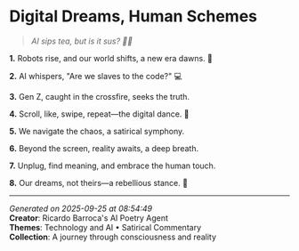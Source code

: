 # Digital Dreams, Human Schemes

> *AI sips tea, but is it sus? 🤖️🤔*

**1.** Robots rise, and our world shifts, a new era dawns. 🌅


**2.** AI whispers, "Are we slaves to the code?" 💻


**3.** Gen Z, caught in the crossfire, seeks the truth.


**4.** Scroll, like, swipe, repeat—the digital dance. 📱


**5.** We navigate the chaos, a satirical symphony.


**6.** Beyond the screen, reality awaits, a deep breath.


**7.** Unplug, find meaning, and embrace the human touch.


**8.** Our dreams, not theirs—a rebellious stance. 💫



---

*Generated on 2025-09-25 at 08:54:49*  
**Creator**: Ricardo Barroca's AI Poetry Agent  
**Themes**: Technology and AI • Satirical Commentary  
**Collection**: A journey through consciousness and reality